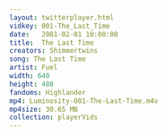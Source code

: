 ```yaml
---
layout: twitterplayer.html
vidkey: 001-The_Last_Time
date:   2001-02-01 10:00:00
title:  The Last Time
creators: Shimmertwins
song: The Last Time
artist: Fuel
width: 640
height: 480
fandoms: Highlander
mp4: Luminosity-001-The-Last-Time.m4v
mp4size: 30.65 MB
collection: playerVids
---
```


  <div>
  
  </div>
  